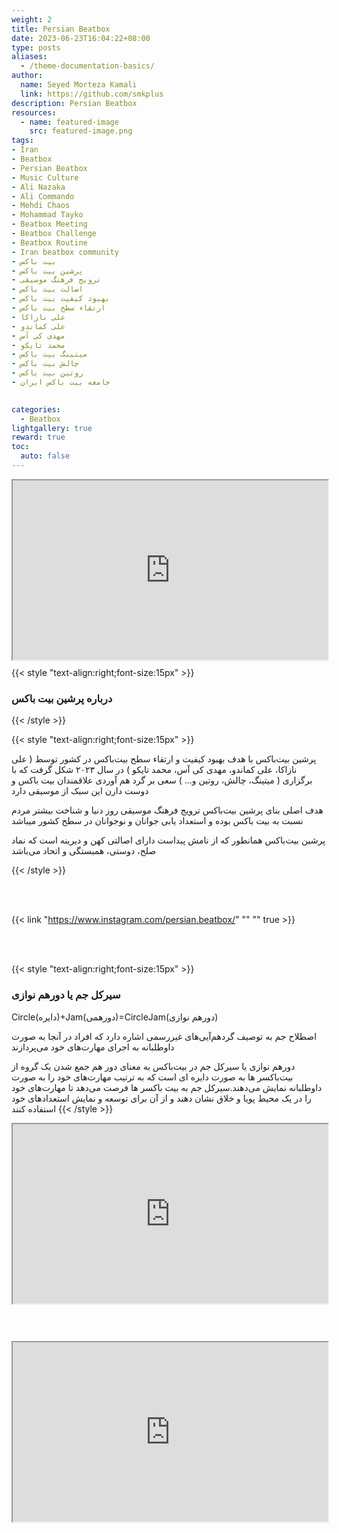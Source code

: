 ```yaml
---
weight: 2
title: Persian Beatbox
date: 2023-06-23T16:04:22+08:00
type: posts
aliases:
  - /theme-documentation-basics/
author:
  name: Seyed Morteza Kamali
  link: https://github.com/smkplus
description: Persian Beatbox
resources:
  - name: featured-image
    src: featured-image.png
tags:
- Iran
- Beatbox
- Persian Beatbox
- Music Culture
- Ali Nazaka
- Ali Commando
- Mehdi Chaos
- Mohammad Tayko
- Beatbox Meeting
- Beatbox Challenge
- Beatbox Routine
- Iran beatbox community
- بیت باکس
- پرشین بیت باکس
- ترویج فرهنگ موسیقی
- اصالت بیت باکس
- بهبود کیفیت بیت باکس
- ارتقاء سطح بیت باکس
- علی نازاکا
- علی کماندو
- مهدی کی آس
- محمد تایکو
- میتینگ بیت باکس
- چالش بیت باکس
- روتین بیت باکس
- جامعه بیت باکس ایران

  
categories:
  - Beatbox
lightgallery: true
reward: true
toc:
  auto: false
---
```


<style>.h_iframe-aparat_embed_frame{position:relative;}.h_iframe-aparat_embed_frame .ratio{display:block;width:100%;height:auto;}.h_iframe-aparat_embed_frame iframe{position:absolute;top:0;left:0;width:100%;height:100%;}</style><div class="h_iframe-aparat_embed_frame"><span style="display: block;padding-top: 57%"></span><iframe src="https://www.aparat.com/video/video/embed/videohash/sXFjD/vt/frame"  allowFullScreen="true" webkitallowfullscreen="true" mozallowfullscreen="true"></iframe></div>

{{< style "text-align:right;font-size:15px" >}}

<h3> درباره پرشین بیت باکس </h3>


{{< /style >}}

{{< style "text-align:right;font-size:15px" >}}



پرشین بیت‌باکس با هدف بهبود کیفیت و ارتقاء سطح  بیت‌باکس در کشور توسط ( علی نازاکا، علی کماندو، مهدی کی آس، محمد تایکو ) در سال ۲۰۲۳ شکل گرفت
که با برگزاری ( میتینگ، چالش، روتین و... ) سعی بر گرد هم آوردی علاقمندان بیت باکس و دوست دارن این سبک از موسیقی دارد

هدف اصلی بنای پرشین بیت‌باکس ترویج فرهنگ موسیقی روز دنیا و شناخت بیشتر مردم نسبت به بیت باکس بوده و استعداد یابی جوانان و نوجوانان در سطح کشور میباشد

پرشین بیت‌باکس همانطور که از نامش پیداست دارای اصالتی کهن و دیرینه است که نماد صلح، دوستی، همبستگی و اتحاد می‌باشد 


{{< /style >}}



<br></br>

{{< link "https://www.instagram.com/persian.beatbox/" "" "" true >}}

<br></br>


{{< style "text-align:right;font-size:15px" >}}

<h3> سیرکل جم یا دورهم نوازی </h3>

Circle(دایره)+Jam(دورهمی)=CircleJam(دورهم نوازی)

اصطلاح جم به توصیف گردهم‌آیی‌های غیررسمی اشاره دارد که افراد در آنجا به صورت داوطلبانه به اجرای مهارت‌های خود می‌پردازند

دورهم‌ نوازی یا سیرکل جم در بیت‌باکس به معنای دور هم جمع شدن یک گروه از بیت‌باکسر ها به صورت دایره ای است که به ترتیب مهارت‌های خود را به صورت داوطلبانه نمایش می‌دهند.سیرکل جم به بیت باکسر ها فرصت می‌دهد تا مهارت‌های خود را در یک محیط پویا و خلاق نشان دهند و از آن برای توسعه و نمایش استعدادهای خود استفاده کنند
{{< /style >}}


<style>.h_iframe-aparat_embed_frame{position:relative;}.h_iframe-aparat_embed_frame .ratio{display:block;width:100%;height:auto;}.h_iframe-aparat_embed_frame iframe{position:absolute;top:0;left:0;width:100%;height:100%;}</style><div class="h_iframe-aparat_embed_frame"><span style="display: block;padding-top: 57%"></span><iframe src="https://www.aparat.com/video/video/embed/videohash/TQbEm/vt/frame"  allowFullScreen="true" webkitallowfullscreen="true" mozallowfullscreen="true"></iframe></div>

<br></br>

<style>.h_iframe-aparat_embed_frame{position:relative;}.h_iframe-aparat_embed_frame .ratio{display:block;width:100%;height:auto;}.h_iframe-aparat_embed_frame iframe{position:absolute;top:0;left:0;width:100%;height:100%;}</style><div class="h_iframe-aparat_embed_frame"><span style="display: block;padding-top: 57%"></span><iframe src="https://www.aparat.com/video/video/embed/videohash/CQO5U/vt/frame"  allowFullScreen="true" webkitallowfullscreen="true" mozallowfullscreen="true"></iframe></div>
